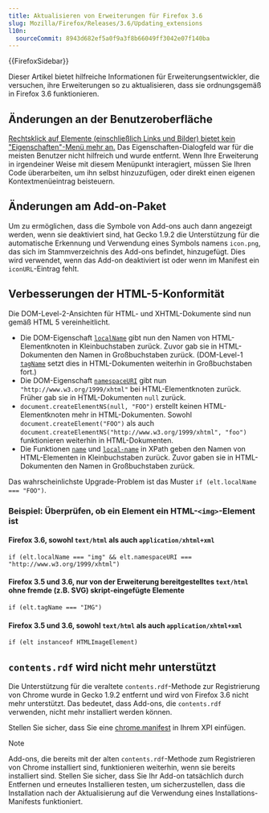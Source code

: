 ```yaml
---
title: Aktualisieren von Erweiterungen für Firefox 3.6
slug: Mozilla/Firefox/Releases/3.6/Updating_extensions
l10n:
  sourceCommit: 8943d682ef5a0f9a3f8b66049ff3042e07f140ba
---
```


{{FirefoxSidebar}}

Dieser Artikel bietet hilfreiche Informationen für Erweiterungsentwickler, die versuchen, ihre Erweiterungen so zu aktualisieren, dass sie ordnungsgemäß in Firefox 3.6 funktionieren.

## Änderungen an der Benutzeroberfläche

[Rechtsklick auf Elemente (einschließlich Links und Bilder) bietet kein "Eigenschaften"-Menü mehr an.](https://bugzil.la/513147) Das Eigenschaften-Dialogfeld war für die meisten Benutzer nicht hilfreich und wurde entfernt. Wenn Ihre Erweiterung in irgendeiner Weise mit diesem Menüpunkt interagiert, müssen Sie Ihren Code überarbeiten, um ihn selbst hinzuzufügen, oder direkt einen eigenen Kontextmenüeintrag beisteuern.

## Änderungen am Add-on-Paket

Um zu ermöglichen, dass die Symbole von Add-ons auch dann angezeigt werden, wenn sie deaktiviert sind, hat Gecko 1.9.2 die Unterstützung für die automatische Erkennung und Verwendung eines Symbols namens `icon.png`, das sich im Stammverzeichnis des Add-ons befindet, hinzugefügt. Dies wird verwendet, wenn das Add-on deaktiviert ist oder wenn im Manifest ein `iconURL`-Eintrag fehlt.

## Verbesserungen der HTML-5-Konformität

Die DOM-Level-2-Ansichten für HTML- und XHTML-Dokumente sind nun gemäß HTML 5 vereinheitlicht.

- Die DOM-Eigenschaft [`localName`](/de/docs/Web/API/Element/localName) gibt nun den Namen von HTML-Elementknoten in Kleinbuchstaben zurück. Zuvor gab sie in HTML-Dokumenten den Namen in Großbuchstaben zurück. (DOM-Level-1 [`tagName`](/de/docs/DOM/node.tagName) setzt dies in HTML-Dokumenten weiterhin in Großbuchstaben fort.)
- Die DOM-Eigenschaft [`namespaceURI`](/de/docs/Web/API/Element/namespaceURI) gibt nun `"http://www.w3.org/1999/xhtml"` bei HTML-Elementknoten zurück. Früher gab sie in HTML-Dokumenten `null` zurück.
- `document.createElementNS(null, "FOO")` erstellt keinen HTML-Elementknoten mehr in HTML-Dokumenten. Sowohl `document.createElement("FOO")` als auch `document.createElementNS("http://www.w3.org/1999/xhtml", "foo")` funktionieren weiterhin in HTML-Dokumenten.
- Die Funktionen [`name`](/de/docs/Web/XPath/Functions/name) und [`local-name`](/de/docs/Web/XPath/Functions/local-name) in XPath geben den Namen von HTML-Elementen in Kleinbuchstaben zurück. Zuvor gaben sie in HTML-Dokumenten den Namen in Großbuchstaben zurück.

Das wahrscheinlichste Upgrade-Problem ist das Muster `if (elt.localName === "FOO")`.

### Beispiel: Überprüfen, ob ein Element ein HTML-`<img>`-Element ist

#### Firefox 3.6, sowohl `text/html` als auch `application/xhtml+xml`

`if (elt.localName === "img" && elt.namespaceURI === "http://www.w3.org/1999/xhtml")`

#### Firefox 3.5 und 3.6, nur von der Erweiterung bereitgestelltes `text/html` ohne fremde (z.B. SVG) skript-eingefügte Elemente

`if (elt.tagName === "IMG")`

#### Firefox 3.5 und 3.6, sowohl `text/html` als auch `application/xhtml+xml`

`if (elt instanceof HTMLImageElement)`

## `contents.rdf` wird nicht mehr unterstützt

Die Unterstützung für die veraltete `contents.rdf`-Methode zur Registrierung von Chrome wurde in Gecko 1.9.2 entfernt und wird von Firefox 3.6 nicht mehr unterstützt. Das bedeutet, dass Add-ons, die `contents.rdf` verwenden, nicht mehr installiert werden können.

Stellen Sie sicher, dass Sie eine [chrome.manifest](/de/docs/Chrome_Registration) in Ihrem XPI einfügen.

> [!NOTE]
> Add-ons, die bereits mit der alten `contents.rdf`-Methode zum Registrieren von Chrome installiert sind, funktionieren weiterhin, wenn sie bereits installiert sind. Stellen Sie sicher, dass Sie Ihr Add-on tatsächlich durch Entfernen und erneutes Installieren testen, um sicherzustellen, dass die Installation nach der Aktualisierung auf die Verwendung eines Installations-Manifests funktioniert.
